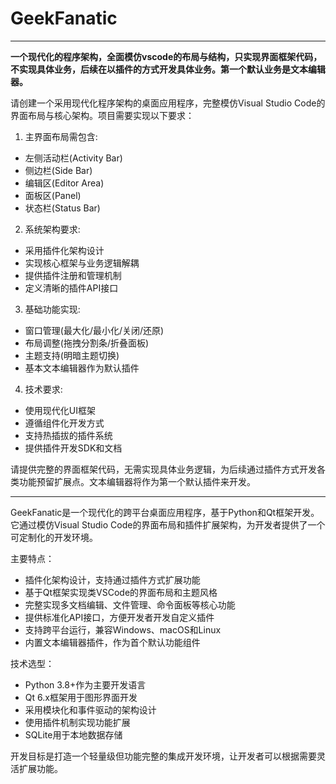 # GeekFanatic

---

**一个现代化的程序架构，全面模仿vscode的布局与结构，只实现界面框架代码，不实现具体业务，后续在以插件的方式开发具体业务。第一个默认业务是文本编辑器。**

请创建一个采用现代化程序架构的桌面应用程序，完整模仿Visual Studio Code的界面布局与核心架构。项目需要实现以下要求：

1. 主界面布局需包含:

- 左侧活动栏(Activity Bar)
- 侧边栏(Side Bar)
- 编辑区(Editor Area)
- 面板区(Panel)
- 状态栏(Status Bar)

2. 系统架构要求:

- 采用插件化架构设计
- 实现核心框架与业务逻辑解耦
- 提供插件注册和管理机制
- 定义清晰的插件API接口

3. 基础功能实现:

- 窗口管理(最大化/最小化/关闭/还原)
- 布局调整(拖拽分割条/折叠面板)
- 主题支持(明暗主题切换)
- 基本文本编辑器作为默认插件

4. 技术要求:

- 使用现代化UI框架
- 遵循组件化开发方式
- 支持热插拔的插件系统
- 提供插件开发SDK和文档

请提供完整的界面框架代码，无需实现具体业务逻辑，为后续通过插件方式开发各类功能预留扩展点。文本编辑器将作为第一个默认插件来开发。

---
GeekFanatic是一个现代化的跨平台桌面应用程序，基于Python和Qt框架开发。它通过模仿Visual Studio Code的界面布局和插件扩展架构，为开发者提供了一个可定制化的开发环境。

主要特点：
- 插件化架构设计，支持通过插件方式扩展功能
- 基于Qt框架实现类VSCode的界面布局和主题风格
- 完整实现多文档编辑、文件管理、命令面板等核心功能
- 提供标准化API接口，方便开发者开发自定义插件
- 支持跨平台运行，兼容Windows、macOS和Linux
- 内置文本编辑器插件，作为首个默认功能组件

技术选型：
- Python 3.8+作为主要开发语言 
- Qt 6.x框架用于图形界面开发
- 采用模块化和事件驱动的架构设计
- 使用插件机制实现功能扩展
- SQLite用于本地数据存储

开发目标是打造一个轻量级但功能完整的集成开发环境，让开发者可以根据需要灵活扩展功能。

